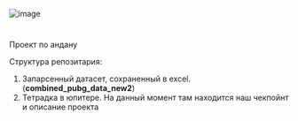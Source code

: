 ![image](https://github.com/GOOOOAAAALLL/ANDAN_PUBG-Ehh/assets/169695656/3ce57c76-7d5a-4341-bb67-1fce2f7a2a75)
# 
Проект по андану

Структура репозитария:
 1. Запарсенный датасет, сохраненный в excel.(**сombined_pubg_data_new2**)
 2. Тетрадка в юпитере. На данный момент там находится наш чекпойнт и описание проекта

